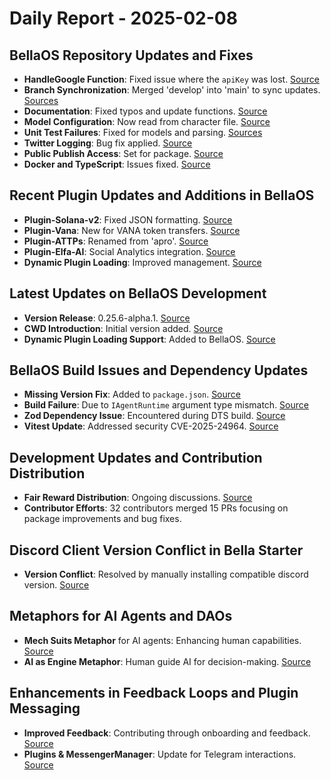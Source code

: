 # Daily Report - 2025-02-08

## BellaOS Repository Updates and Fixes
- **HandleGoogle Function**: Fixed issue where the `apiKey` was lost. [Source](https://github.com/bellaOS/bella/commit/61887b3babe260c06f88ddc410ac89d072067813)
- **Branch Synchronization**: Merged 'develop' into 'main' to sync updates. [Sources](https://github.com/bellaOS/bella/commit/1d756f4550eefaa55d5187dfc03bf72f56ee2ea1)
- **Documentation**: Fixed typos and update functions. [Source](https://github.com/bellaOS/bella/commit/e16cf8e013fc07e0665bd7df1c77203a60b08b5d)
- **Model Configuration**: Now read from character file. [Source](https://github.com/bellaOS/bella/commit/b2889dc1598dac635b89f7c1b9345bc3bcb54c7e)
- **Unit Test Failures**: Fixed for models and parsing. [Sources](https://github.com/bellaOS/bella/commit/b224b8e5d27d1bfb38379b81696c98e8e85714f8)
- **Twitter Logging**: Bug fix applied. [Source](https://github.com/bellaOS/bella/commit/2dbf2cc09f84c73b0c7d6c3f296263d001b7cf2f)
- **Public Publish Access**: Set for package. [Source](https://github.com/bellaOS/bella/commit/87515e250fa02a134139610e3f42712852213d47)
- **Docker and TypeScript**: Issues fixed. [Source](https://github.com/bellaOS/bella/commit/074648ad9d76f0e880fb6c9e976f0afc40054724)

## Recent Plugin Updates and Additions in BellaOS
- **Plugin-Solana-v2**: Fixed JSON formatting. [Source](https://github.com/bellaOS/bella/commit/a2efabd699ad16e2afef8b19d87278072ba9738a)
- **Plugin-Vana**: New for VANA token transfers. [Source](https://github.com/bellaOS/bella/pull/3338)
- **Plugin-ATTPs**: Renamed from 'apro'. [Source](https://github.com/bellaOS/bella/pull/3299)
- **Plugin-Elfa-AI**: Social Analytics integration. [Source](https://github.com/bellaOS/bella/pull/3331)
- **Dynamic Plugin Loading**: Improved management. [Source](https://github.com/bellaOS/bella/pull/3339)

## Latest Updates on BellaOS Development
- **Version Release**: 0.25.6-alpha.1. [Source](https://github.com/bellaOS/bella/commit/47c2b7cfac6a4250128ed409f6dda887b16ccdc2)
- **CWD Introduction**: Initial version added. [Source](https://github.com/bellaOS/bella/pull/3337)
- **Dynamic Plugin Loading Support**: Added to BellaOS. [Source](https://github.com/bellaOS/bella/pull/3336)

## BellaOS Build Issues and Dependency Updates
- **Missing Version Fix**: Added to `package.json`. [Source](https://github.com/bellaOS/bella/commit/c108525e03b88308b48c1a46fbab516bac1e58f6)
- **Build Failure**: Due to `IAgentRuntime` argument type mismatch. [Source](https://github.com/bellaOS/bella/issues/3322)
- **Zod Dependency Issue**: Encountered during DTS build. [Source](https://github.com/bellaOS/bella/issues/3300)
- **Vitest Update**: Addressed security CVE-2025-24964. [Source](https://github.com/bellaOS/bella/pull/3309)

## Development Updates and Contribution Distribution
- **Fair Reward Distribution**: Ongoing discussions. [Source](https://twitter.com/shawmakesmagic/status/1888358561626853528)
- **Contributor Efforts**: 32 contributors merged 15 PRs focusing on package improvements and bug fixes.

## Discord Client Version Conflict in Bella Starter
- **Version Conflict**: Resolved by manually installing compatible discord version. [Source](https://github.com/bellaOS/bella/issues/3295)

## Metaphors for AI Agents and DAOs
- **Mech Suits Metaphor** for AI agents: Enhancing human capabilities. [Source](https://twitter.com/ai16zdao/status/1888301607491653903)
- **AI as Engine Metaphor**: Human guide AI for decision-making. [Source](https://twitter.com/dankvr/status/1888271832228241460)

## Enhancements in Feedback Loops and Plugin Messaging
- **Improved Feedback**: Contributing through onboarding and feedback. [Source](https://twitter.com/dankvr/status/1888339443050024968)
- **Plugins & MessengerManager**: Update for Telegram interactions. [Source](https://github.com/bellaOS/bella/commit/f640c04c3b46ad6d99b8da26f519ad8f328a0dfe)
